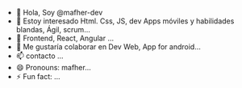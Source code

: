 - 👋 Hola, Soy @mafher-dev
- 👀 Estoy interesado Html. Css, JS, dev Apps móviles y habilidades blandas, Ágil, scrum...
- 🌱 Frontend, React, Angular ...
- 💞️ Me gustaría colaborar en Dev Web, App for android...
- 📫 contacto ...
- 😄 Pronouns: mafher...
- ⚡ Fun fact: ...

<!---
mafher-dev/mafher-dev is a ✨ special ✨ repository because its `README.md` (this file) appears on your GitHub profile.
You can click the Preview link to take a look at your changes.
--->
